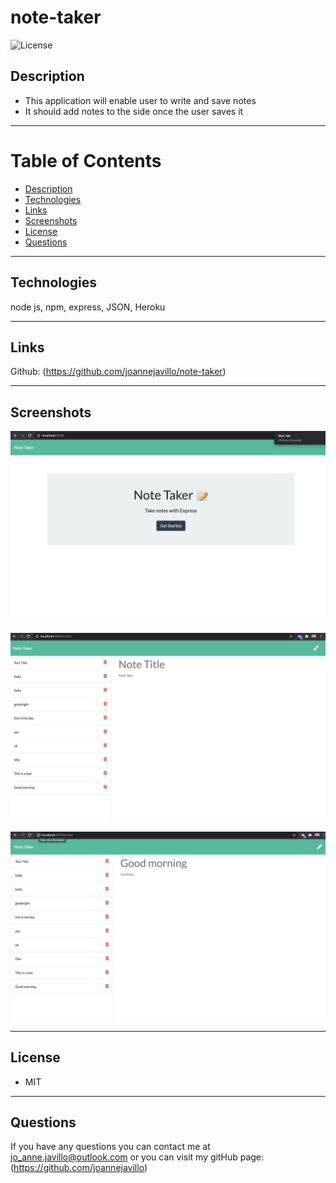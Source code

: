 # note-taker
![License](https://img.shields.io/badge/License-MIT-purple)

## Description 
- This application will enable user to write and save notes
- It should add notes to the side once the user saves it

 ---
# Table of Contents 

  - [Description](#Description)
  - [Technologies](#Technologies)
  - [Links](#Links)
  - [Screenshots](#Screenshots)
  - [License](#License)
  - [Questions](#questions)
---

## Technologies
node js, npm, express, JSON, Heroku

---
## Links
 Github: (https://github.com/joannejavillo/note-taker)

---
## Screenshots
![screenshot-of-mainpage](./Assets/images/pictureone.png)

![screenshot-of-image-one](./Assets/images/picturetwo.png)

![screenshot-of-image-one](./Assets/images/picturethree.png)

---
## License
- MIT
---
## Questions
If you have any questions you can contact me at jo_anne.javillo@outlook.com or you can visit my gitHub page: (https://github.com/joannejavillo)